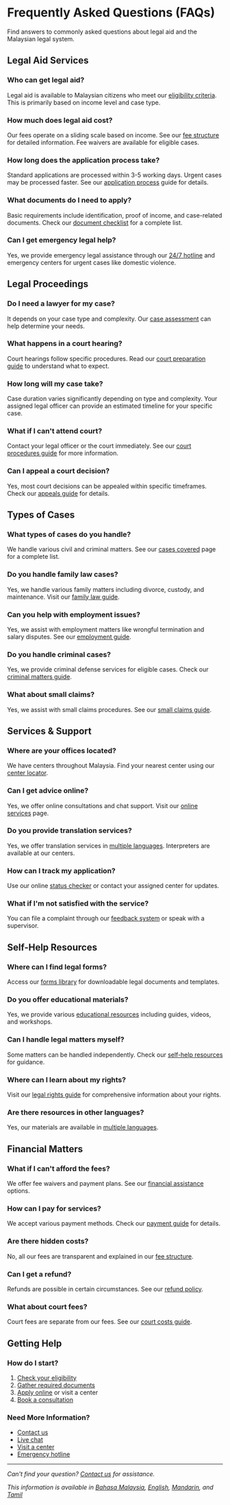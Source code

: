 # Frequently Asked Questions (FAQs)

Find answers to commonly asked questions about legal aid and the Malaysian legal system.

## Legal Aid Services

### Who can get legal aid?
Legal aid is available to Malaysian citizens who meet our [eligibility criteria](/legal-aid-services/eligibility). This is primarily based on income level and case type.

### How much does legal aid cost?
Our fees operate on a sliding scale based on income. See our [fee structure](/legal-aid-services/fee-structure) for detailed information. Fee waivers are available for eligible cases.

### How long does the application process take?
Standard applications are processed within 3-5 working days. Urgent cases may be processed faster. See our [application process](/legal-aid-services/application-process) guide for details.

### What documents do I need to apply?
Basic requirements include identification, proof of income, and case-related documents. Check our [document checklist](/knowledge-center/forms#checklist) for a complete list.

### Can I get emergency legal help?
Yes, we provide emergency legal assistance through our [24/7 hotline](/contact/emergency) and emergency centers for urgent cases like domestic violence.

## Legal Proceedings

### Do I need a lawyer for my case?
It depends on your case type and complexity. Our [case assessment](/legal-aid-services/application-process#assessment) can help determine your needs.

### What happens in a court hearing?
Court hearings follow specific procedures. Read our [court preparation guide](/knowledge-center/self-help#court) to understand what to expect.

### How long will my case take?
Case duration varies significantly depending on type and complexity. Your assigned legal officer can provide an estimated timeline for your specific case.

### What if I can't attend court?
Contact your legal officer or the court immediately. See our [court procedures guide](/resources/court-procedures) for more information.

### Can I appeal a court decision?
Yes, most court decisions can be appealed within specific timeframes. Check our [appeals guide](/knowledge-center/self-help#appeals) for details.

## Types of Cases

### What types of cases do you handle?
We handle various civil and criminal matters. See our [cases covered](/legal-aid-services/cases-covered) page for a complete list.

### Do you handle family law cases?
Yes, we handle various family matters including divorce, custody, and maintenance. Visit our [family law guide](/knowledge-center/common-issues#family).

### Can you help with employment issues?
Yes, we assist with employment matters like wrongful termination and salary disputes. See our [employment guide](/knowledge-center/common-issues#workplace).

### Do you handle criminal cases?
Yes, we provide criminal defense services for eligible cases. Check our [criminal matters guide](/knowledge-center/common-issues#criminal).

### What about small claims?
Yes, we assist with small claims procedures. See our [small claims guide](/knowledge-center/self-help#small-claims).

## Services & Support

### Where are your offices located?
We have centers throughout Malaysia. Find your nearest center using our [center locator](/legal-aid-services/centers).

### Can I get advice online?
Yes, we offer online consultations and chat support. Visit our [online services](/services) page.

### Do you provide translation services?
Yes, we offer translation services in [multiple languages](/lang). Interpreters are available at our centers.

### How can I track my application?
Use our online [status checker](/services/status) or contact your assigned center for updates.

### What if I'm not satisfied with the service?
You can file a complaint through our [feedback system](/contact/feedback) or speak with a supervisor.

## Self-Help Resources

### Where can I find legal forms?
Access our [forms library](/knowledge-center/forms) for downloadable legal documents and templates.

### Do you offer educational materials?
Yes, we provide various [educational resources](/resources/education) including guides, videos, and workshops.

### Can I handle legal matters myself?
Some matters can be handled independently. Check our [self-help resources](/knowledge-center/self-help) for guidance.

### Where can I learn about my rights?
Visit our [legal rights guide](/knowledge-center/legal-rights) for comprehensive information about your rights.

### Are there resources in other languages?
Yes, our materials are available in [multiple languages](/lang).

## Financial Matters

### What if I can't afford the fees?
We offer fee waivers and payment plans. See our [financial assistance](/legal-aid-services/fee-structure#waivers) options.

### How can I pay for services?
We accept various payment methods. Check our [payment guide](/legal-aid-services/fee-structure#payment) for details.

### Are there hidden costs?
No, all our fees are transparent and explained in our [fee structure](/legal-aid-services/fee-structure).

### Can I get a refund?
Refunds are possible in certain circumstances. See our [refund policy](/legal-aid-services/fee-structure#refunds).

### What about court fees?
Court fees are separate from our fees. See our [court costs guide](/resources/court-procedures#fees).

## Getting Help

### How do I start?
1. [Check your eligibility](/legal-aid-services/eligibility)
2. [Gather required documents](/knowledge-center/forms#checklist)
3. [Apply online](/services/apply) or visit a center
4. [Book a consultation](/services/consultation)

### Need More Information?
- [Contact us](/contact)
- [Live chat](/services/chat)
- [Visit a center](/legal-aid-services/centers)
- [Emergency hotline](/contact/emergency)

---

*Can't find your question? [Contact us](/contact) for assistance.*

*This information is available in [Bahasa Malaysia](/lang/ms), [English](/lang/en), [Mandarin](/lang/zh), and [Tamil](/lang/ta)* 